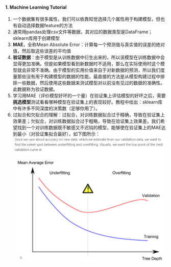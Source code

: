 #### 1. Machine Learning Tutorial
1. 一个数据集有很多属性，我们可以依靠知觉选择几个属性用于构建模型，但也有自动选择数据feature的方法
2. 通常用pandas处理csv文件等数据，其对应的数据类型是DataFrame；sklearn库用于创建模型
3. **MAE**，全称Mean Absolute Error：计算每一个预测值与真实值的误差的绝对值，然后取这些误差的平均值
4. **验证数据**：由于模型是从训练数据中衍生出来的，所以该模型在训练数据中会显得更加准确。但是如果模型看到新数据时不适用，那么在实际使用时这个模型就会非常不准确。由于模型的实用价值来自于对新数据的预测，所以我们度量那些没有用于构建模型的数据的性能。最直接的方法是从模型构建过程中排除一些数据，然后使用这些数据来测试模型对以前没有见过的数据的准确性。此数据称为验证数据。
5. 学习用MAE（评价模型好坏的一个量）在验证集上评估模型的好坏之后，需要**挑选模型**测试看看哪种模型在验证集上的表现较好。教程中给出：sklearn库中有许多不同深度的决策数（足够你用了）。
6. 过拟合和欠拟合的理解：过拟合，对训练数据拟合过于精确，导致在验证集上效果差；欠拟合，对训练数据拟合过于粗略，导致在验证集上效果差。我们希望找到一个对训练数据既不敏感又不迟钝的模型，能够使在验证集上的MAE达到最小（对验证集拟合最好），如下图所示：  
![alt](imgs/TIM截图20191209221609.png)
